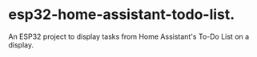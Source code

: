 # esp32-home-assistant-todo-list.
An ESP32 project to display tasks from Home Assistant's To-Do List on a display.

